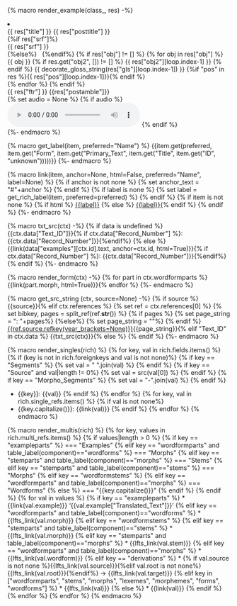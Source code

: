 {% macro render_example(class_, res) -%}
<li class={{class_}} id ="{{ res['id'] }}">
  <div class="interlinear-wrapper">
    <div class="preamble"> {{ res["title"] }} {{ res["posttitle"] }} </div>
    {%if res["srf"]%}
        <div class="text">{{ res["srf"] }}</div>
    {%else%}
         
    {%endif%}
    {% if res["obj"] != [] %}
      {% for obj in res["obj"] %}
        <div class="interlinear">
          <span class="obj">{{ obj }}</span>
            {% if res.get("obj2", []) != [] %}
              <span class="obj">{{ res["obj2"][loop.index-1] }}</span>
            {% endif %}
          <span class="gls">{{ decorate_gloss_string(res["gls"][loop.index-1]) }}</span>
          {%if "pos" in res %}<span class="pos">{{ res["pos"][loop.index-1]}}</span>{% endif %}
        </div>
      {% endfor %}
    {% endif %}
    <div class="ftr">{{ res["ftr"] }} {{res["postamble"]}} </div>
    {% set audio = None %}
    {% if audio %}
        <audio controls src="{{ audio['url'] }}" type="{{ audio['type'] }}"></audio>
    {% endif %}
  </div>
</li>
{%- endmacro %}

{% macro get_label(item, preferred="Name") %}
{{item.get(preferred, item.get("Form", item.get("Primary_Text", item.get("Title", item.get("ID", "unknown")))))}}
{%- endmacro %}

{% macro link(item, anchor=None, html=False, preferred="Name", label=None) %}
{% if anchor is not none %}
{% set anchor_text = "#"+anchor %}
{% endif %}
{% if label is none %}
{% set label = get_rich_label(item, preferred=preferred) %}
{% endif %}
{% if item is not none %}
{% if html %}
<a href="site:data/{{item.table.label}}/{{item['ID']}}/{{anchor_text}}">{{label}}</a>
{% else %}
[{{label}}](site:data/{{item.table.label}}/{{item["ID"]}}/{{anchor_text}}){% endif %}
{% endif %}
{%- endmacro %}

{% macro txt_src(ctx) -%}
{% if data is undefined %}
{{ctx.data["Text_ID"]}}{% if ctx.data["Record_Number"] %}: {{ctx.data["Record_Number"]}}{%endif%}
{% else %}
{{link(data["examples"][ctx.id].text, anchor=ctx.id, html=True)}}{% if ctx.data["Record_Number"] %}: {{ctx.data["Record_Number"]}}{%endif%}
{% endif %}
{%- endmacro %}

{% macro render_form(ctx) -%}
{% for part in ctx.wordformparts %}{{link(part.morph, html=True)}}{% endfor %}
{%- endmacro %}

{% macro get_src_string (ctx, source=None) -%}
{% if source %}
{{source}}{% elif ctx.references %}
{% set ref = ctx.references[0] %}
{% set bibkey, pages = split_ref(ref.__str__()) %}
{% if pages %}
    {% set page_string = ": "+pages%}
{%else%}
    {% set page_string = ""%}
{% endif %}
<a href='site:references/#source-{{ref.source.id}}'>{{ref.source.refkey(year_brackets=None)}}</a>{{page_string}}{% elif "Text_ID" in ctx.data %}
{{txt_src(ctx)}}{% else %}
{% endif %}
{%- endmacro %}

{% macro render_singles(rich) %}
{% for key, val in rich.fields.items() %}
    {% if (key is not in rich.foreignkeys and val is not none)%}
    {% if key == "Segments" %}
        {% set val = " ".join(val) %}
    {% endif %}
    {% if key == "Source" and val|length != 0%}
        {% set val = src(val[0]) %}
    {% endif %}
    {% if key == "Morpho_Segments" %}
        {% set val = "-".join(val) %}
    {% endif %}
* {{key}}: {{val}}
    {% endif %}
{% endfor %}
{% for key, val in rich.single_refs.items() %}
{% if val is not none%}
* {{key.capitalize()}}: {{link(val)}}
{% endif %}
{% endfor %}
{% endmacro %}

{% macro render_multis(rich) %}
{% for key, values in rich.multi_refs.items() %}
    {% if values|length > 0 %}
        {% if key == "exampleparts" %}
=== "Examples"
        {% elif key == "wordformparts" and table_label(component)=="wordforms" %}
=== "Morphs"
        {% elif key == "stemparts" and table_label(component)=="morphs" %}
=== "Stems"
        {% elif key == "stemparts" and table_label(component)=="stems" %}
=== "Morphs"
        {% elif key == "wordformstems" %}
        {% elif key == "wordformparts" and table_label(component)=="morphs" %}
=== "Wordforms"
        {% else %}
=== "{{key.capitalize()}}"
        {% endif %}
    {% endif %}
    {% for val in values %}
        {% if key == "exampleparts" %}
    * {{link(val.example)}} ‘{{val.example["Translated_Text"]}}’
        {% elif key == "wordformparts" and table_label(component)=="wordforms" %}
    * {{lfts_link(val.morph)}}
        {% elif key == "wordformstems" %}
        {% elif key == "stemparts" and table_label(component)=="stems" %}
    * {{lfts_link(val.morph)}}
        {% elif key == "stemparts" and table_label(component)=="morphs" %}
    * {{lfts_link(val.stem)}}
        {% elif key == "wordformparts" and table_label(component)=="morphs" %}
    * {{lfts_link(val.wordform)}}
        {% elif key == "derivations" %}
    * {% if val.source is not none %}{{lfts_link(val.source)}}{%elif val.root is not none%}{{lfts_link(val.root)}}{%endif%} → {{lfts_link(val.target)}}
        {% elif key in ["wordformparts", "stems", "morphs", "lexemes", "morphemes", "forms", "wordforms"] %}
    * {{lfts_link(val)}}
        {% else %}
    * {{link(val)}}
          {% endif %}
    {% endfor %}
{% endfor %}
{% endmacro %}
